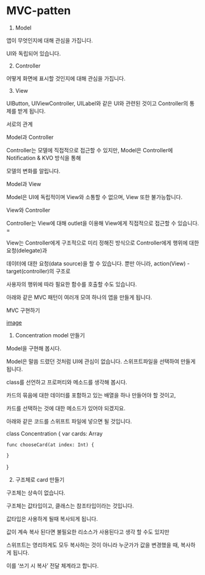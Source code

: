 # MVC-patten

1. Model

앱이 무엇인지에 대해 관심을 가집니다.

UI와 독립되어 있습니다.



2. Controller

어떻게 화면에 표시할 것인지에 대해 관심을 가집니다.



3. View

UIButton, UIViewController, UILabel와 같은 UI와 관련된 것이고 Controller의 통제를 받게 됩니다.



서로의 관계



Model과 Controller

Controller는 모델에 직접적으로 접근할 수 있지만, Model은 Controller에 Notification & KVO 방식을 통해

모델의 변화를 알립니다.



Model과 View

Model은 UI에 독립적이며 View와 소통할 수 없으며, View 또한 불가능합니다.



View와 Controller

Controller는 View에 대해 outlet을 이용해 View에게 직접적으로 접근할 수 있습니다. =

View는 Controller에게 구조적으로 미리 정해진 방식으로 Controller에게 행위에 대한 요청(delegate)과

데이터에 대한 요청(data source)을 할 수 있습니다. 뿐만 아니라, action(View) - target(controller)의 구조로

사용자의 행위에 따라 필요한 함수를 호출할 수도 있습니다.



아래와 같은 MVC 패턴이 여러개 모여 하나의 앱을 만들게 됩니다. 

 
MVC 구현하기


[image](https://user-images.githubusercontent.com/34432988/43676823-329d54a8-9833-11e8-9374-ea4a471e61d5.png)
 

1. Concentration model 만들기

Model을 구현해 봅시다.

Model은 말씀 드렸던 것처럼 UI에 관심이 없습니다. 스위프트파일을 선택하여 만들게 됩니다.

class를 선언하고 프로퍼티와 메소드를 생각해 봅시다.

카드의 묶음에 대한 데이터를 포함하고 있는 배열을 하나 만들어야 할 것이고,

카드를 선택하는 것에 대한 메소드가 있어야 되겠지요.

아래와 같은 코드를 스위프트 파일에 넣으면 될 것입니다.

class Concentration {
    var cards: Array<Card>
    
    func chooseCard(at index: Int) {
        
    }
}


2. 구조체로 card 만들기

구조체는 상속이 없습니다.

구조체는 값타입이고, 클래스는 참조타입이라는 것입니다.

값타입은 사용하게 될때 복사되게 됩니다.

값이 계속 복사 된다면 불필요한 리소스가 사용된다고 생각 할 수도 있지만

스위프트는 영리하게도 모두 복사하는 것이 아니라 누군가가 값을 변경했을 때, 복사하게 됩니다.

이를 ‘쓰기 시 복사’ 전달 체계라고 합니다.









